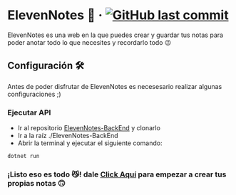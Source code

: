# ElevenNotes 📓 &middot; [![GitHub last commit](https://img.shields.io/github/last-commit/DedSecEleven/ElevenNotes-FrontEnd?label=Last%20Commit&color=FFFF00)](https://github.com/DedSecEleven/ElevenNotes-FrontEnd/commits/main)

ElevenNotes es una web en la que puedes crear y guardar tus notas para poder anotar todo lo que necesites y recordarlo todo 😉

## Configuración 🛠️

Antes de poder disfrutar de ElevenNotes es necesesario realizar algunas configuraciones ;)

### Ejecutar API

- Ir al repositorio [ElevenNotes-BackEnd](github.com/DedSecEleven/ElevenNotes-BackEnd) y clonarlo
- Ir a la raíz ./ElevenNotes-BackEnd
- Abrir la terminal y ejecutar el siguiente comando:

```bash
dotnet run
```

###  ¡Listo eso es todo 😼! dale [Click Aquí](eleven-notes.vercel.app) para empezar a crear tus propias notas 🙃